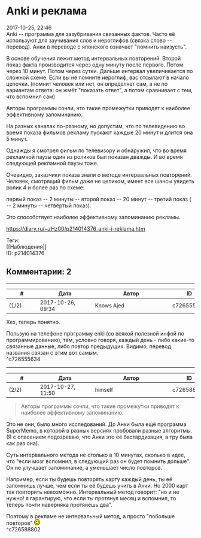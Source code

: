 Anki и реклама
==============

  
2017-10-25, 22:46  
 Anki -- программа для зазубривания связанных фактов. Часто её используют для заучивания слов и иероглифов (связка слово -- перевод). Анки в переводе с японского означает "помнить наизусть".   
   
 В основе обучения лежит метод интервальных повторений. Второй показ факта производится через одну минуту после первого. Потом через 10 минут. Потом через сутки. Дальше интервал увеличивается по сложной схеме. Если вы не помните иероглиф, вас отсылают в начало цепочки. (помнит человек или нет, он определяет сам, а не по вариантам ответа: он жмёт "показать ответ", а потом сравнивает с тем, что вспомнил сам)   
   
 Авторы программы сочли, что такие промежутки приводят к наиболее эффективному запоминанию.   
   
 На разных каналах по-разному, но допустим, что по телевидению во время показа фильмов рекламу пускают каждые 20 минут и длится она 5 минут.   
   
 Однажды я смотрел фильм по телевизору и обнаружил, что во время рекламной паузы один из роликов был показан дважды. И во время следующей рекламной паузы тоже.   
   
 Очевидно, заказчики показа знали о методе интервальных повторений. Человек, смотрящий фильм даже не целиком, имеет все шансы увидеть ролик 4 и более раз по схеме:   
   
 первый показ -- 2 минуты -- второй показ -- 20 минут -- третий показ ( -- 2 минуты -- четвёртый показ).   
   
 Это способствует наиболее эффективному запоминанию рекламы.   
  
<https://diary.ru/~zHz00/p214014376_anki-i-reklama.htm>  
  
Теги:  
[[Наблюдения]]  
ID: p214014376  


Комментарии: 2
--------------

  


---



|         #         |              Дата              |                     Автор                     |           ID           |
| --- | --- | --- | --- |
| (1/2) | 2017-10-26, 09:34 | Knows Ajed | c726555634 |

  
 Хех, теперь понятно.   
   
 Пользую на телефоне программу enki (со всякой полезной инфой по программированию), там, условно говоря, каждый день - либо какие-то связанные данные, либо повтор предыдущих. Видимо, перевод названия связан с этим вот самым.   
 ^c726555634

---



|         #         |              Дата              |                     Автор                     |           ID           |
| --- | --- | --- | --- |
| (2/2) | 2017-10-27, 11:50 | himself | c726588802 |

  
 > Авторы программы сочли, что такие промежутки приводят к наиболее эффективному запоминанию.   
   
 Это не они, было много исследований. До Анки была ещё программа SuperMemo, в которой в разных версиях пробовали разные алгоритмы. (Я с опасением подозреваю, что Анки это её бастардизация, а тру была как раз она).   
   
 Суть интервального метода не столько в 10 минутах, сколько в идее, что "если мозг вспомнил, в следующий раз он будет помнить дольше". Он не улучшает запоминание, а уменьшает число повторов.   
   
 Например, если ты будешь повторять карту каждый день, ты её запомнишь лучше, чем если ты её будешь учить в Анки. Но 2000 карт так повторять невозможно. Интервальный метод говорит: "но и не нужно! я гарантирую, что если ты протянул месяц и вспомнил, то теперь почти наверняка протянешь два".   
   
 Поэтому в рекламе не интервальный метод, а просто "побольше повторов" ![:)](pics/3.gif)   
 ^c726588802